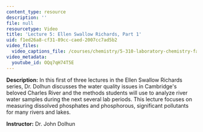 ```yaml
---
content_type: resource
description: ''
file: null
resourcetype: Video
title: 'Lecture 5: Ellen Swallow Richards, Part 1'
uid: f1ed26a8-cf31-89cc-caed-2007cc7ad5b2
video_files:
  video_captions_file: /courses/chemistry/5-310-laboratory-chemistry-fall-2019/video-lectures/lecture-5-ellen-swallow-richards-part-1/OQq7qH74T5E.vtt
video_metadata:
  youtube_id: OQq7qH74T5E
---
```


**Description:** In this first of three lectures in the Ellen Swallow Richards series, Dr. Dolhun discusses the water quality issues in Cambridge's beloved Charles River and the methods students will use to analyze river water samples during the next several lab periods. This lecture focuses on measuring dissolved phosphates and phosphorous, significant pollutants for many rivers and lakes.

**Instructor:** Dr. John Dolhun